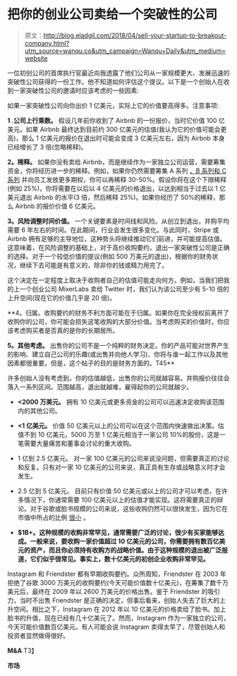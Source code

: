 # 把你的创业公司卖给一个突破性的公司

> 原文：<http://blog.eladgil.com/2018/04/sell-your-startup-to-breakout-company.html?utm_source=wanqu.co&utm_campaign=Wanqu+Daily&utm_medium=website>

一位初创公司的首席执行官最近向我透露了他们公司从一家规模更大、发展迅速的突破性公司获得的一份工作。他不知道如何评估这个提议。以下是一个创始人在收到一家突破性公司的邀请时应该考虑的一些因素:

如果一家突破性公司向你出价 1 亿美元，实际上它的价值要高得多。注意事项:

**1 .公司上行乘数。**
假设几年前你收到了 Airbnb 的一份报价，当时它价值 100 亿美元。如果 Airbnb 最终达到目前约 300 亿美元的估值(我认为它的价值可能会更高)，那么 1 亿美元的报价在退出时可能会变成 3 亿美元左右，因为 Airbnb 本身已经增长了 3 倍(忽略稀释)。

**2。稀释。**
如果你没有卖给 Airbnb，而是继续作为一家独立公司运营，需要筹集资金，你将经历进一步的稀释。例如，如果你仍然需要筹集 A 系列 [、B 系列和 C 系列](http://blog.eladgil.com/2011/03/how-funding-rounds-differ-seed-series.html) 并向员工发放更多期权，你可以再稀释 30-50%。假设你将在这个下限稀释(例如 25%)，你将需要在以后以 4 亿美元的价格退出，以达到相当于过去以 1 亿美元退出 Airbnb 的水平(3 倍，然后稀释 25%)。如果你经历了 50%的稀释，那么 Airbnb 的报价价值 6 亿美元。

**3。风险调整时间价值。**
一个关键要素是时间线和风险。从创立到退出，并购平均需要 6 年左右的时间。在此期间，行业会发生很多变化。与此同时，Stripe 或 Airbnb 拥有足够的主导地位，这种势头将继续推动它们前进，并可能提高估值。这意味着，在风险调整的基础上，对于高价收购要约，退出一家突破性公司是正确的选择。对于一个较低价值的提议(例如 500 万美元的退出)，根据你的财务状况，继续下去可能是有意义的，除非你的钱或精力用完了。

这个决定在一定程度上取决于收购者自己的估值可能走向何方。例如，当我们把我的上一个创业公司 MixerLabs 卖给 Twitter 时，我们认为该公司至少有 5-10 倍的上升空间(现在它的价值几乎是 20 倍)。

**4。归属。收购要约的财务不利方面可能在于归属。如果你在完全授权前离开了收购你的公司，你可能会损失这笔收购的大部分价值。当考虑购买的价值时，你应该考虑购买者是否真的是你的长期居所。

**5。其他考虑。**
出售你的公司不是一个纯粹的财务决定。你的产品可能对世界产生的影响、建立自己公司的乐趣(或出售并向他人学习)、你将与谁一起工作以及其他因素都很重要。但是，这个帖子的目的是财务方面的。T45** 

许多创始人没有考虑到，你的估值越低，出售你的公司就越容易。并购报价往往会落入一系列区间。范围越高，退出就越难，雇得起你的公司就越少。

*   **<2000 万美元。** 拥有 10 亿美元或更多资金的公司可以迅速决定收购该范围内的其他公司。

*   **<1 亿美元。** 价值 50 亿美元以上的公司可以在这个范围内快速做出决策。估值不到 10 亿美元，5000 万至 1 亿美元相当于一家公司 10%的股份，这是一笔需要大量痛苦和董事会讨论的重大收购。

*   1 亿到 2.5 亿美元。 对一家 100 亿美元的公司来说没问题，但需要真正的讨论和反复。只有对一家 10 亿美元的公司来说，真正具有生存或战略意义时才会发生。

*   2.5 亿到 5 亿美元。 目前只有价值 50 亿美元或以上的公司才可以考虑，在许多情况下，你通常需要 100 亿美元以上的估值才能实现。这将需要真正的辩论。对于谷歌或脸书规模的公司来说，这些收购仍然可以很快发生，因为它在市值中所占的比例 [很小](http://blog.eladgil.com/2017/02/market-caps-2-rule.html) 。

*   **$1B+。这种规模的收购非常罕见，通常需要广泛的讨论，很少有买家能够达成。一般来说，要收购一家价值超过 10 亿美元的公司，你需要拥有数百亿美元的资产，而且你必须持有收购方的战略价值。由于这种规模的退出被广泛报道，它们似乎很常见。事实上，数十亿美元的初创企业收购非常罕见。**

Instagram 和 Friendster 都有早期收购要约。众所周知，Friendster 在 2003 年拒绝了谷歌 3000 万美元的收购要约(今天可能价值数十亿美元)，在筹集了数千万美元后，最终在 2009 年以 2600 万美元的价格出售。鉴于 Friendster 的吸引力，当时不出售 Friendster 是正确的决定，但事后看来，创始人失去了巨大的上升空间。相比之下，Instagram 在 2012 年以 10 亿美元的价格卖给了脸书。加上脸书的升值，现在已经有几十亿美元了。然而，Instagram 作为一家独立的公司，今天可能价值数百亿美元。有人可能会说 Instagram 卖得太早了，尽管创始人和投资者显然做得很好。

**M&A**
T3】

**市场**